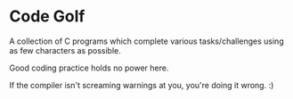 # Code Golf
A collection of C programs which complete various tasks/challenges using as few characters as possible.

Good coding practice holds no power here.

If the compiler isn't screaming warnings at you, you're doing it wrong. :)
